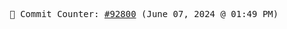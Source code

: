 <p align="center">
    <samp>
        📮 Commit Counter: <a href="https://github.com/Javascript-void0/Javascript-void0/commits/main">#92800</a> (June 07, 2024 @ 01:49 PM)
    </samp>
</p>